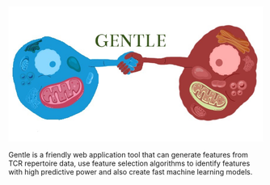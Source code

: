 ![alt text](gentle_icon_v2.1.jpeg)

Gentle is a friendly web application tool that can generate features from TCR repertoire data, use feature selection algorithms to identify features with high predictive power and also create fast machine learning models.
